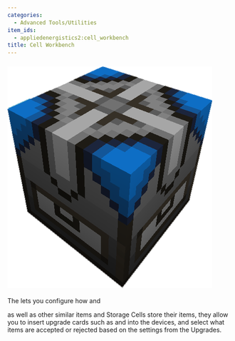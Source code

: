 ```yaml
---
categories:
  - Advanced Tools/Utilities
item_ids:
  - appliedenergistics2:cell_workbench
title: Cell Workbench
---
```


### ![A picture of a cell work bench.](../../../../public/assets/large/cell_workbench.png)

The <ItemLink id="appliedenergistics2:cell_workbench"/> lets you
configure how <ItemLink id="appliedenergistics2:view_cell"/> and

<ItemLink id="appliedenergistics2:1k_item_storage_cell" /> as well as other similar
items and Storage Cells store their items, they allow you to insert upgrade cards
such as <ItemLink id="appliedenergistics2:inverter_card" /> and <ItemLink id="appliedenergistics2:fuzzy_card" /> into
the devices, and select what items are accepted or rejected based on the settings
from the Upgrades.

<RecipeFor id="appliedenergistics2:cell_workbench" />
